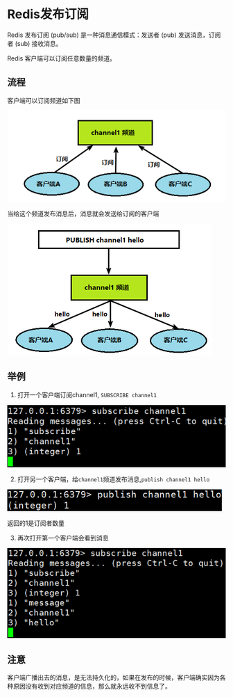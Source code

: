 # Redis发布订阅

Redis 发布订阅 (pub/sub) 是一种消息通信模式：发送者 (pub) 发送消息，订阅者 (sub) 接收消息。

Redis 客户端可以订阅任意数量的频道。

## 流程
客户端可以订阅频道如下图

![客户端订阅][1]

当给这个频道发布消息后，消息就会发送给订阅的客户端

![完整流程][2]

## 举例

1. 打开一个客户端订阅channel1, `SUBSCRIBE channel1`

![新客户端订阅][3]

2. 打开另一个客户端，给`channel1`频道发布消息,`publish channel1 hello`

![新客户端给指定的频道发布消息][4]

返回的1是订阅者数量

3. 再次打开第一个客户端会看到消息


![新客户端收到消息][5]


## 注意

客户端广播出去的消息，是无法持久化的，如果在发布的时候，客户端确实因为各种原因没有收到对应频道的信息，那么就永远收不到信息了。




[1]: /images/redis/pubsub01.png
[2]: /images/redis/pubsub02.png
[3]: /images/redis/pubsub03.png
[4]: /images/redis/pubsub04.png
[5]: /images/redis/pubsub05.png
